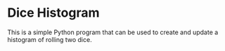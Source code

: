 # Dice Histogram
This is a simple Python program that can be used to create and update a histogram of rolling two dice.
